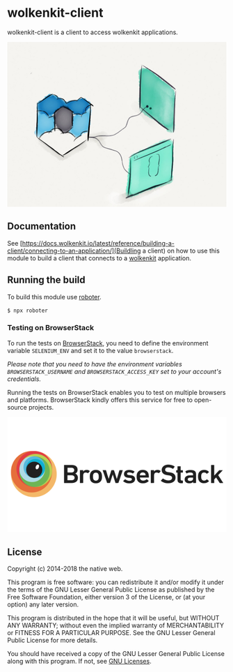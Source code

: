 # wolkenkit-client

wolkenkit-client is a client to access wolkenkit applications.

![wolkenkit-client](images/logo.jpg "wolkenkit-client")

## Documentation

See [https://docs.wolkenkit.io/latest/reference/building-a-client/connecting-to-an-application/](Buildling a client) on how to use this module to build a client that connects to a [wolkenkit](https://www.wolkenkit.io) application.

## Running the build

To build this module use [roboter](https://www.npmjs.com/package/roboter).

```shell
$ npx roboter
```

### Testing on BrowserStack

To run the tests on [BrowserStack](https://www.browserstack.com/), you need to define the environment variable `SELENIUM_ENV` and set it to the value `browserstack`.

*Please note that you need to have the environment variables `BROWSERSTACK_USERNAME` and `BROWSERSTACK_ACCESS_KEY` set to your account's credentials.*

Running the tests on BrowserStack enables you to test on multiple browsers and platforms. BrowserStack kindly offers this service for free to open-source projects.

[![logo-browserstack](images/logo-browserstack.png "logo-browserstack")](https://www.browserstack.com/)

## License

Copyright (c) 2014-2018 the native web.

This program is free software: you can redistribute it and/or modify it under the terms of the GNU Lesser General Public License as published by the Free Software Foundation, either version 3 of the License, or (at your option) any later version.

This program is distributed in the hope that it will be useful, but WITHOUT ANY WARRANTY; without even the implied warranty of MERCHANTABILITY or FITNESS FOR A PARTICULAR PURPOSE. See the GNU Lesser General Public License for more details.

You should have received a copy of the GNU Lesser General Public License along with this program. If not, see [GNU Licenses](http://www.gnu.org/licenses/).

